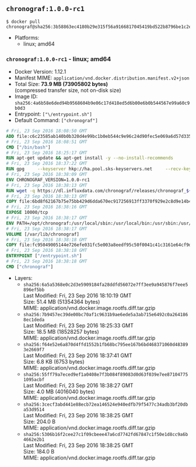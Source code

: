 ## `chronograf:1.0.0-rc1`

```console
$ docker pull chronograf@sha256:3b58863ec4180b29e315f56a9166817045419bd522b8796be1c2e65562216bf9
```

-	Platforms:
	-	linux; amd64

### `chronograf:1.0.0-rc1` - linux; amd64

-	Docker Version: 1.12.1
-	Manifest MIME: `application/vnd.docker.distribution.manifest.v2+json`
-	Total Size: **73.9 MB (73905802 bytes)**  
	(compressed transfer size, not on-disk size)
-	Image ID: `sha256:4a6b58e6ded94b9568604b9e06c17d418ed5d6b00e6b0b544567e99a60c9b0d3`
-	Entrypoint: `["\/entrypoint.sh"]`
-	Default Command: `["chronograf"]`

```dockerfile
# Fri, 23 Sep 2016 18:08:50 GMT
ADD file:c6c23585ab140b0b320d4e99bc1b0eb544c9e96c24d90fec5e069a6d57d335ca in / 
# Fri, 23 Sep 2016 18:08:51 GMT
CMD ["/bin/bash"]
# Fri, 23 Sep 2016 18:25:17 GMT
RUN apt-get update && apt-get install -y --no-install-recommends 		ca-certificates 		curl 		wget 	&& rm -rf /var/lib/apt/lists/*
# Fri, 23 Sep 2016 18:37:22 GMT
RUN gpg     --keyserver hkp://ha.pool.sks-keyservers.net     --recv-keys 05CE15085FC09D18E99EFB22684A14CF2582E0C5
# Fri, 23 Sep 2016 18:38:09 GMT
ENV CHRONOGRAF_VERSION=1.0.0-rc1
# Fri, 23 Sep 2016 18:38:13 GMT
RUN wget -q https://dl.influxdata.com/chronograf/releases/chronograf_${CHRONOGRAF_VERSION}_amd64.deb.asc &&     wget -q https://dl.influxdata.com/chronograf/releases/chronograf_${CHRONOGRAF_VERSION}_amd64.deb &&     gpg --batch --verify chronograf_${CHRONOGRAF_VERSION}_amd64.deb.asc chronograf_${CHRONOGRAF_VERSION}_amd64.deb &&     dpkg -i chronograf_${CHRONOGRAF_VERSION}_amd64.deb &&     rm -f chronograf_${CHRONOGRAF_VERSION}_amd64.deb*
# Fri, 23 Sep 2016 18:38:13 GMT
COPY file:6bd8f62167b75e75bb429d6dda670ec917256913ff3370f929e2c8d9e14b475e in /etc/chronograf/chronograf.conf 
# Fri, 23 Sep 2016 18:38:16 GMT
EXPOSE 10000/tcp
# Fri, 23 Sep 2016 18:38:17 GMT
ENV PATH=/opt/chronograf:/usr/local/sbin:/usr/local/bin:/usr/sbin:/usr/bin:/sbin:/bin
# Fri, 23 Sep 2016 18:38:17 GMT
VOLUME [/var/lib/chronograf]
# Fri, 23 Sep 2016 18:38:18 GMT
COPY file:fc95049005144e726efe031fc5e003a8eedf95c50f0041c41c3161e64cf9dbbe in /entrypoint.sh 
# Fri, 23 Sep 2016 18:38:18 GMT
ENTRYPOINT ["/entrypoint.sh"]
# Fri, 23 Sep 2016 18:38:18 GMT
CMD ["chronograf"]
```

-	Layers:
	-	`sha256:6a5a5368e0c2d3e5909184fa28ddfd56072e7ff3ee9a945876f7eee5896ef5bb`  
		Last Modified: Fri, 23 Sep 2016 18:10:19 GMT  
		Size: 51.4 MB (51354364 bytes)  
		MIME: application/vnd.docker.image.rootfs.diff.tar.gzip
	-	`sha256:7b9457ec39de00bc70af1c9631b9ae6ede5a3ab715e6492c0a2641868ec1deda`  
		Last Modified: Fri, 23 Sep 2016 18:25:33 GMT  
		Size: 18.5 MB (18528257 bytes)  
		MIME: application/vnd.docker.image.rootfs.diff.tar.gzip
	-	`sha256:f64e52e6a870d4ffd1552b1fb68bc795ee167b6bd468371060d483893e2669f7`  
		Last Modified: Fri, 23 Sep 2016 18:37:41 GMT  
		Size: 6.8 KB (6753 bytes)  
		MIME: application/vnd.docker.image.rootfs.diff.tar.gzip
	-	`sha256:55ff79a7eced9ef1a0408e7f3b084f89083d0d63f039e7ee871047751095acbf`  
		Last Modified: Fri, 23 Sep 2016 18:38:27 GMT  
		Size: 4.0 MB (4016040 bytes)  
		MIME: application/vnd.docker.image.rootfs.diff.tar.gzip
	-	`sha256:3cecf3abd441e88ecb72ea146524e940edfb79f5477c34adb3bf20dba53d9514`  
		Last Modified: Fri, 23 Sep 2016 18:38:25 GMT  
		Size: 204.0 B  
		MIME: application/vnd.docker.image.rootfs.diff.tar.gzip
	-	`sha256:5306b16f2cee27c1f09cbeee47a6cd7742fd67847c1f50e1d8cc9a6b4662e2b1`  
		Last Modified: Fri, 23 Sep 2016 18:38:25 GMT  
		Size: 184.0 B  
		MIME: application/vnd.docker.image.rootfs.diff.tar.gzip
